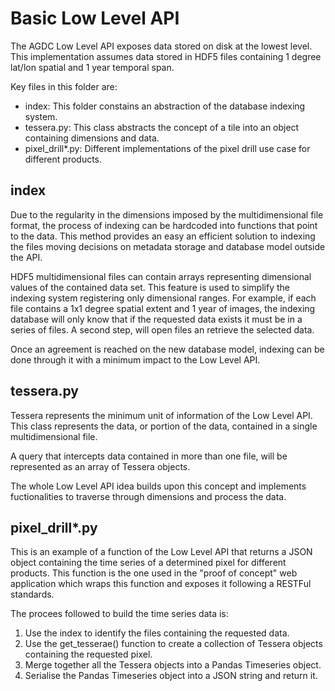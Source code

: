 Basic Low Level API
===================

The AGDC Low Level API exposes data stored on disk at the lowest level. This implementation assumes data stored in HDF5 files containing 1 degree lat/lon spatial and 1 year temporal span.

Key files in this folder are:

  * index: This folder constains an abstraction of the database indexing system. 
  * tessera.py: This class abstracts the concept of a tile into an object containing dimensions and data. 
  * pixel_drill*.py: Different implementations of the pixel drill use case for different products. 


index
-----

Due to the regularity in the dimensions imposed by the multidimensional file format, the process of indexing can be hardcoded into functions that point to the data. This method provides an easy an efficient solution to indexing the files moving decisions on metadata storage and database model outside the API. 

HDF5 multidimensional files can contain arrays representing dimensional values of the contained data set. This feature is used to simplify the indexing system registering only dimensional ranges. For example, if each file contains a 1x1 degree spatial extent and 1 year of images, the indexing database will only know that if the requested data exists it must be in a series of files. A second step, will open files an retrieve the selected data.

Once an agreement is reached on the new database model, indexing can be done through it with a minimum impact to the Low Level API.


tessera.py
----------

Tessera represents the minimum unit of information of the Low Level API. This class represents the data, or portion of the data, contained in a single multidimensional file. 

A query that intercepts data contained in more than one file, will be represented as an array of Tessera objects.

The whole Low Level API idea builds upon this concept and implements fuctionalities to traverse through dimensions and process the data. 


pixel_drill*.py
---------------

This is an example of a function of the Low Level API that returns a JSON object containing the time series of a determined pixel for different products. This function is the one used in the "proof of concept" web application which wraps this function and exposes it following a RESTFul standards.

The procees followed to build the time series data is:

 1. Use the index to identify the files containing the requested data.
 2. Use the get_tesserae() function to create a collection of Tessera objects containing the requested pixel.
 3. Merge together all the Tessera objects into a Pandas Timeseries object.
 4. Serialise the Pandas Timeseries object into a JSON string and return it.

